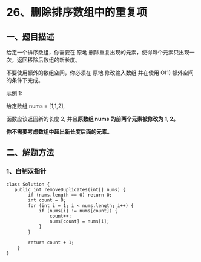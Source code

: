 # 26、删除排序数组中的重复项

## 一、题目描述

给定一个排序数组，你需要在 原地 删除重复出现的元素，使得每个元素只出现一次，返回移除后数组的新长度。

不要使用额外的数组空间，你必须在 原地 修改输入数组 并在使用 O(1) 额外空间的条件下完成。

 

示例 1:

给定数组 nums = [1,1,2], 

函数应该返回新的长度 2, 并且**原数组 nums 的前两个元素被修改为 1, 2。** 

**你不需要考虑数组中超出新长度后面的元素。**





## 二、解题方法

### 1、自制双指针

```
class Solution {
   public int removeDuplicates(int[] nums) {
        if (nums.length == 0) return 0;
        int count = 0;
        for (int i = 1; i < nums.length; i++) {
            if (nums[i] != nums[count]) {
                count++;
                nums[count] = nums[i];
            }
        }

        return count + 1;
    }
}
```


